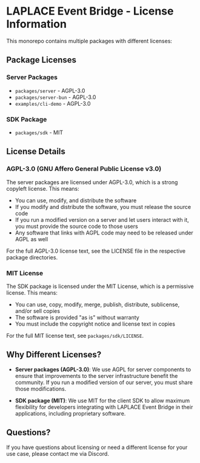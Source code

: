 # LAPLACE Event Bridge - License Information

This monorepo contains multiple packages with different licenses:

## Package Licenses

### Server Packages

- `packages/server` - AGPL-3.0
- `packages/server-bun` - AGPL-3.0
- `examples/cli-demo` - AGPL-3.0

### SDK Package

- `packages/sdk` - MIT

## License Details

### AGPL-3.0 (GNU Affero General Public License v3.0)

The server packages are licensed under AGPL-3.0, which is a strong copyleft license. This means:

- You can use, modify, and distribute the software
- If you modify and distribute the software, you must release the source code
- If you run a modified version on a server and let users interact with it, you must provide the source code to those users
- Any software that links with AGPL code may need to be released under AGPL as well

For the full AGPL-3.0 license text, see the LICENSE file in the respective package directories.

### MIT License

The SDK package is licensed under the MIT License, which is a permissive license. This means:

- You can use, copy, modify, merge, publish, distribute, sublicense, and/or sell copies
- The software is provided "as is" without warranty
- You must include the copyright notice and license text in copies

For the full MIT license text, see `packages/sdk/LICENSE`.

## Why Different Licenses?

- **Server packages (AGPL-3.0)**: We use AGPL for server components to ensure that improvements to the server infrastructure benefit the community. If you run a modified version of our server, you must share those modifications.

- **SDK package (MIT)**: We use MIT for the client SDK to allow maximum flexibility for developers integrating with LAPLACE Event Bridge in their applications, including proprietary software.

## Questions?

If you have questions about licensing or need a different license for your use case, please contact me via Discord.
